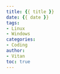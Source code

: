 ```yaml
---
title: {{ title }}
date: {{ date }}
tags:
- Linux
- Windows
categories:
- Coding
author:
- Vitan
toc: true
---
```

